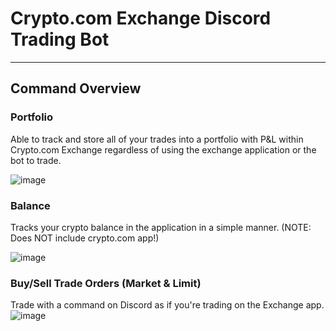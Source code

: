# Crypto.com Exchange Discord Trading Bot
<hr>

## Command Overview
### Portfolio

Able to track and store all of your trades into a portfolio with P&L within Crypto.com Exchange regardless of using the exchange application or the bot to trade.

![image](https://user-images.githubusercontent.com/54580948/142765734-a602e75b-6e94-45fb-90d0-f52f051a5902.png)

### Balance

Tracks your crypto balance in the application in a simple manner. (NOTE: Does NOT include crypto.com app!)

![image](https://user-images.githubusercontent.com/54580948/142765806-035b7f9a-6381-4adf-97aa-367dd06650d3.png)

### Buy/Sell Trade Orders (Market & Limit)

Trade with a command on Discord as if you're trading on the Exchange app.
![image](https://user-images.githubusercontent.com/54580948/142765866-9b620230-bf55-4fd9-aa6d-c629ae683817.png)






